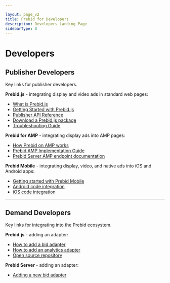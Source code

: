 ```yaml
---

layout: page_v2
title: Prebid for Developers
description: Developers Landing Page
sidebarType: 0
---
```


<a name="publisher_developers"/>


# Developers

## Publisher Developers

Key links for publisher developers.

**Prebid.js** - integrating display and video ads in standard web pages:

+ [What is Prebid.js](/prebid/prebidjs.html)
+ [Getting Started with Prebid.js](/dev-docs/getting-started.html)
+ [Publisher API Reference](/dev-docs/publisher-api-reference.html)
+ [Download a Prebid.js package](/download.html)
+ [Troubleshooting Guide](/dev-docs/prebid-troubleshooting-guide.html)

**Prebid for AMP** - integrating display ads into AMP pages:

+ [How Prebid on AMP works](/prebid-server/use-cases/pbs-amp.html)
+ [Prebid AMP Implementation Guide](/dev-docs/show-prebid-ads-on-amp-pages.html)
+ [Prebid Server AMP endpoint documentation](/prebid-server/endpoints/openrtb2/pbs-endpoint-amp.html)

**Prebid Mobile** - integrating display, video, and native ads into iOS and Android apps:

+ [Getting started with Prebid Mobile](/prebid-mobile/prebid-mobile-getting-started.html)
+ [Android code integration](/prebid-mobile/pbm-api/android/code-integration-android.html)
+ [iOS code integration](/prebid-mobile/pbm-api//ios/code-integration-ios.html)

---

<a name="demand_developers"/>

## Demand Developers

Key links for integrating into the Prebid ecosystem.

**Prebid.js** - adding an adapter:

+ [How to add a bid adapter](/dev-docs/bidder-adaptor.html)
+ [How to add an analytics adapter](/dev-docs/integrate-with-the-prebid-analytics-api.html)
+ [Open source repository](https://github.com/prebid/Prebid.js)

**Prebid Server** - adding an adapter:

+ [Adding a new bid adapter](/prebid-server/developers/add-new-bidder-go.html)

